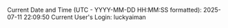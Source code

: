 Current Date and Time (UTC - YYYY-MM-DD HH:MM:SS formatted): 2025-07-11 22:09:50
Current User's Login: luckyaiman
